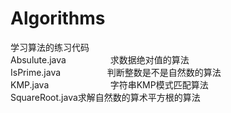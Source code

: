# Algorithms
学习算法的练习代码  
Absulute.java&nbsp;&nbsp;&nbsp;&nbsp;&nbsp;&nbsp;&nbsp;&nbsp;&nbsp;&nbsp;&nbsp;&nbsp;&nbsp;&nbsp;&nbsp;&nbsp;&nbsp;&nbsp;求数据绝对值的算法  
IsPrime.java&nbsp;&nbsp;&nbsp;&nbsp;&nbsp;&nbsp;&nbsp;&nbsp;&nbsp;&nbsp;&nbsp;&nbsp;&nbsp;&nbsp;&nbsp;&nbsp;&nbsp;&nbsp;&nbsp;判断整数是不是自然数的算法  
KMP.java&nbsp;&nbsp;&nbsp;&nbsp;&nbsp;&nbsp;&nbsp;&nbsp;&nbsp;&nbsp;&nbsp;&nbsp;&nbsp;&nbsp;&nbsp;&nbsp;&nbsp;&nbsp;&nbsp;&nbsp;&nbsp;&nbsp;&nbsp;&nbsp;&nbsp;字符串KMP模式匹配算法  
SquareRoot.java求解自然数的算术平方根的算法  
